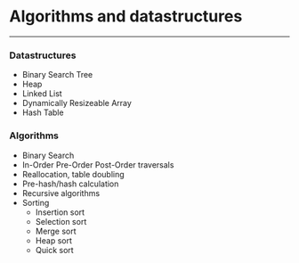 # Algorithms and datastructures
***
### Datastructures
* Binary Search Tree
* Heap
* Linked List
* Dynamically Resizeable Array
* Hash Table

### Algorithms
* Binary Search
* In-Order Pre-Order Post-Order traversals
* Reallocation, table doubling
* Pre-hash/hash calculation
* Recursive algorithms
* Sorting
  * Insertion sort
  * Selection sort
  * Merge sort
  * Heap sort
  * Quick sort